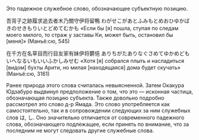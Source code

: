 Это падежное служебное слово, обозначающее субъектную позицию.

吾背子之跡履求追去者木乃關守伊将留鴨
わがせこがあとふみもとめおひゆかばきのせきもりいとどめてむかも
«Если бы [я] пошла, ступая по следам моего милого, то страж у заставы Ки, может быть, остановил бы [меня]» (Манъё:сю, 545)

在千方在名草目而行目友家有妹伊将欝悒
ありちがたありなぐさめてゆかめどもいへなるいもいいふかしみせむ
«Хотя [я] собрался плыть и насладиться [видом] бухты Арити, но милая [находящаяся] дома будет скучать» (Манъё:сю, 3161)

Ранее природа этого слова считалась невыясненной. Затем Окакура Юдзабуро выдвинул предположение о том, что это — исконная частица, обозначающая позицию субъекта. Также довольно подробно рассмотрел это слово д-р Ямада. Это слово употребляется как самостоятельно, так и в сопровождении следующих за ним служебных слов は, し. Оно значительно отличается от современного падежного слова, обозначающего подлежащее, если принять по внимание, что за последним не могут следовать другие служебные слова.



















